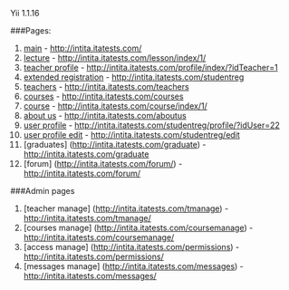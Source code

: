 Yii 1.1.16 <br/>

###Pages:
1. [main](http://intita.itatests.com/) - http://intita.itatests.com/ <br/>
2. [lecture](http://intita.itatests.com/lesson/index/1/) - http://intita.itatests.com/lesson/index/1/ <br/>
3. [teacher profile](http://intita.itatests.com/profile/index/?idTeacher=1) - http://intita.itatests.com/profile/index/?idTeacher=1 <br/>
4. [extended registration](http://intita.itatests.com/studentreg) - http://intita.itatests.com/studentreg<br/>
5. [teachers](http://intita.itatests.com/teachers) - http://intita.itatests.com/teachers <br/>
6. [courses](http://intita.itatests.com/courses) - http://intita.itatests.com/courses <br/>
7. [course](http://intita.itatests.com/course/index/1/) - http://intita.itatests.com/course/index/1/ <br/>
8. [about us](http://intita.itatests.com/aboutus) - http://intita.itatests.com/aboutus  <br/>
9. [user profile](http://intita.itatests.com/studentreg/profile/?idUser=22) - http://intita.itatests.com/studentreg/profile/?idUser=22  <br/>
10. [user profile edit](http://intita.itatests.com/studentreg/edit) - http://intita.itatests.com/studentreg/edit  <br/>
11. [graduates] (http://intita.itatests.com/graduate) - http://intita.itatests.com/graduate <br />
12. [forum] (http://intita.itatests.com/forum/) - http://intita.itatests.com/forum/ <br />

###Admin pages
1. [teacher manage] (http://intita.itatests.com/tmanage) - http://intita.itatests.com/tmanage/  <br/>
2. [courses manage] (http://intita.itatests.com/coursemanage) - http://intita.itatests.com/coursemanage/  <br/>
3. [access manage] (http://intita.itatests.com/permissions) - http://intita.itatests.com/permissions/  <br/>
4. [messages manage] (http://intita.itatests.com/messages) - http://intita.itatests.com/messages/  <br/>


